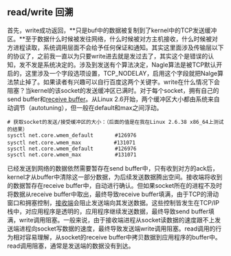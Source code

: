 ## read/write 回溯

首先，write成功返回，**只是buf中的数据被复制到了kernel中的TCP发送缓冲区。**至于数据什么时候被发往网络，什么时候被对方主机接收，什么时候被对方进程读取，系统调用层面不会给予任何保证和通知。其实这里面涉及传输层以下的协议了，之前我一直以为只要write进去就是发过去了，其实这个是错误的认知，发不发是系统决定的。涉及到发送有个算法决定，Nagle算法是被TCP默认开启的，这里涉及一个字段选项设置，TCP_NODELAY，启用这个字段就把Nalge算法禁止掉了。如果读者有兴趣可以自行百度这两个关键字。write在什么情况下会阻塞？当kernel的该socket的发送缓冲区已满时。对于每个socket，拥有自己的send buffer和[receive buffer](https://www.zhihu.com/search?q=receive+buffer&search_source=Entity&hybrid_search_source=Entity&hybrid_search_extra={"sourceType"%3A"article"%2C"sourceId"%3A71799852})。从Linux 2.6开始，两个缓冲区大小都由系统来自动调节（autotuning），但一般在default和max之间浮动。

```text
# 获取socket的发送/接受缓冲区的大小：（后面的值是在我在Linux 2.6.38 x86_64上测试的结果）
sysctl net.core.wmem_default       #126976
sysctl net.core.wmem_max　　　　    #131071
sysctl net.core.wmem_default       #126976
sysctl net.core.wmem_max           #131071
```

已经发送到网络的数据依然需要暂存在send buffer中，只有收到对方的ack后，kernel才从buffer中清除这一部分数据，为后续发送数据腾出空间。接收端将收到的数据暂存在receive buffer中，自动进行确认。但如果socket所在的进程不及时将数据从receive buffer中取出，最终导致receive buffer填满，由于TCP的滑动窗口和拥塞控制，[接收端](https://www.zhihu.com/search?q=接收端&search_source=Entity&hybrid_search_source=Entity&hybrid_search_extra={"sourceType"%3A"article"%2C"sourceId"%3A71799852})会阻止发送端向其发送数据。这些控制皆发生在TCP/IP栈中，对应用程序是透明的，应用程序继续发送数据，最终导致send buffer填满，write调用阻塞。一般来说，由于接收端进程从socket读数据的速度跟不上发送端进程向socket写数据的速度，最终导致发送端write调用阻塞。read调用的行为相对容易理解，从socket的receive buffer中拷贝数据到应用程序的buffer中。read调用阻塞，通常是发送端的数据没有到达。